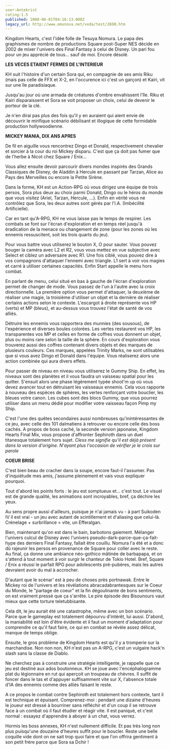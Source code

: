 ```yaml
---
user:Antekrist
rating:1.5
published: 2008-06-01T04:16:13.000Z
legacy_url: http://www.emunova.net/veda/test/2698.htm
---
```

Kingdom Hearts, c'est l'idée folle de Tesuya Nomura. Le papa des graphismes de nombre de productions Square post-Super NES décide en 2002 de mixer l'univers des Final Fantasy à celui de Disney. Un pari fou pour un jeu apprécié de tous... sauf de moi. Encore désolé.  

  

**LES VECES ETAIENT FERMES DE L'INTERIEUR**  

KH suit l'histoire d'un certain Sora qui, en compagnie de ses amis Riku (mais pas celle de FFX et X-2, en l'occurence ici c'est un garçon) et Kairi, vit sur une île paradisiaque.  

Jusqu'au jour où une armada de créatures d'ombre envahissent l'île. Riku et Kairi disparaissent et Sora se voit proposer un choix, celui de devenir le porteur de la clé.  

Je n'en dirai pas plus des fois qu'il y en auraient qui aient envie de découvrir le mirifique scénario débilisant et illogique de cette formidable production hollywoodienne.  

  

**MICKEY MANIA, DIX ANS APRES**  

De fil en aiguille vous rencontrez Dingo et Donald, respectivement chevalier et sorcier à la cour du roi Mickey disparu. C'est que ça doit pas fumer que de l'herbe à Nicot chez Square / Enix...  

Vous allez ensuite devoir parcourir divers mondes inspirés des Grands Classiques de Disney, de Aladdin à Hercule en passant par Tarzan, Alice au Pays des Merveilles ou encore la Petite Sirène.  

Dans la forme, KH est un Action-RPG où vous dirigez une équipe de trois persos, Sora plus deux au choix parmi Donald, Dingo ou le héros du monde que vous visitez (Ariel, Tarzan, Hercule, ...). Enfin en vérité vous ne contrôlez que Sora, les deux autres sont gérés par l'I.A. (Imbécilité Artificielle).  

  

Car en tant qu'A-RPG, KH ne vous laisse pas le temps de respirer. Les combats se font sur l'écran d'exploration et en temps réel jusqu'à éradication de la menace ou changement de zone (pour les zones où les ennemis ressuscitent, soit les trois quarts du jeu).  

Pour vous battre vous utiliserez le bouton X, O pour sauter. Vous pouvez bouger la caméra avec L2 et R2, vous vous mettez en vue subjective avec Select et ciblez un adversaire avec R1\. Une fois ciblé, vous pouvez dire à vos compagnons d'attaquer l'ennemi avec triangle. L1 sert à voir vos magies et carré à utiliser certaines capacités. Enfin Start appelle le menu hors combat.  

En parlant de menu, celui situé en bas à gauche de l'écran d'exploration permet de changer de mode. Vous passez de l'un à l'autre avec la croix directionnelle. La première option vous permet d'attaquer, la deuxième de réaliser une magie, la troisième d'utiliser un objet et la dernière de réaliser certains actions selon le contexte. L'escargot à droite représente vos HP (verts) et MP (bleus), et au-dessus vous trouvez l'état de santé de vos alliés.  

Détruire les ennemis vous rapportera des munnies (des sousous), de l'expérience et diverses boules colorées. Les vertes restaurent vos HP, les transparentes vos MP et celles en forme de coffres vous donnent un objet, plus ou moins rare selon la taille de la sphère. En cours d'exploration vous trouverez aussi des coffres contenant divers objets et des marques de plusieurs couleurs. Ces marques, appelées Trinity Marks, ne sont utilisables que si vous avez Dingo et Donald dans l'équipe. Vous réaliserez alors une action combinée qui aura divers effets.  

  

Pour passer de niveau en niveau vous utiliserez le Gummy Ship. En effet, les niveaux sont des planètes et il vous faudra un vaisseau spatial pour les quitter. S'ensuit alors une phase légèrement typée shoot'm up où vous devez avancer tout en détruisant les vaisseaux ennemis. Cela vous rapporte à nouveau des espèces de sphères, les vertes renforçant votre bouclier, les bleues votre canon. Les cubes sont des blocs Gummy, que vous pourrez utiliser dans un menu dédié pour modifier votre vaisseau façon Pimp my Ship.  

C'est l'une des quêtes secondaires aussi nombreuses qu'inintéressantes de ce jeu, avec celle des 101 dalmatiens à retrouver ou encore celle des boss cachés. A propos de boss caché, la seconde version japonaise, Kingdom Hearts Final Mix, vous propose d'affronter Sephiroth dans un duel titanesque totalement hors sujet. _Cless me signifie qu'il est déjà présent dans la version d'origine. N'ayant plus l'occasion de vérifier je le crois sur parole_  

  

**COEUR BRISE**  

C'est bien beau de cracher dans la soupe, encore faut-il l'assumer. Pas d'inquiétude mes amis, j'assume pleinement et vais vous expliquer pourquoi.  

Tout d'abord les points forts : le jeu est somptueux et... c'est tout. Le visuel est de grande qualité, les animations sont incroyables, bref, ça déchire les yeux.  

  

Au sens propre aussi d'ailleurs, puisque je n'ai jamais vu - à part Suikoden IV il est vrai - un jeu avec autant de scintillement et d'aliasing que celui-là. Crénelage + surbrillance = vite, un Efferalgan.  

Bien, maintenant qu'on est dans le bain, barbotons gaiement. Mélanger l'univers culcul de Disney avec l'univers pseudo-dark-parce-que-ça-fait-hype des derniers Final Fantasy, fallait être couillu. Nomura l'a été et a donc dû rajeunir les persos en provenance de Square pour coller avec le reste. Au final, ça donne une ambiance néo-gothico mâtinée de barbapapa, et on s'attend à tout moment à voir surgir le chanteur de Tokio Hotel. Bref, Square / Enix a réussi le parfait RPG pour adolescents pré-pubères, mais les autres devraient avoir du mal à accrocher.  

D'autant que le scénar' est à peu de choses près portnawak. Entre le Mickey roi de l'univers et les révélations abracadabrantesques sur le Coeur du Monde, le "partage de coeur" et la fin dégoulinante de bons sentiments, on est vraiment pressé que ça s'arrête. Le pire épisode des Bisounours vaut mieux que cette torture teletubbisante.  

  

Cela dit, le jeu aurait été une catastrophe, même avec un bon scénario. Parce que le gameplay est totalement dépourvu d'intérêt, lui aussi. D'abord, la maniabilité est loin d'être évidente et il faut un moment d'adaptation pour comprendre ce qu'il faut faire, ce qui en combat se révèle assez délicat, manque de temps oblige.  

Ensuite, le gros problème de Kingdom Hearts est qu'il y a tromperie sur la marchandise. Non non non, KH n'est pas un A-RPG, c'est un vulgaire hack'n slash sans la classe de Diablo.  

Ne cherchez pas à construire une stratégie intelligente, je rappelle que ce jeu est destiné aux ados boutonneux. KH se joue avec l'encéphalogramme plat du légionnaire en rut qui aperçoit un troupeau de chèvres. Il suffit de foncer dans le tas et d'appuyer suffisamment vite sur X, l'absence totale d'IA des ennemis comme des alliés faisant le reste.  

  

A ce propos le combat contre Sephiroth est totalement hors contexte, tant il est technique et épuisant. Comprenez-moi : pendant une dizaine d'heures le joueur est dressé à bourriner sans réfléchir et d'un coup il se retrouve face à un combat où il faut étudier et réagir vite. Il est paniqué, et c'est normal : essayez d'apprendre à aboyer à un chat, vous verrez.  

Hormis les boss annexes, KH n'est nullement difficile. Et pas très long non plus puisqu'une douzaine d'heures suffit pour le boucler. Reste une belle coquille vide dont on ne sait trop quoi faire et que l'on offrira gentiment à son petit frère parce que Sora sa Dchir !